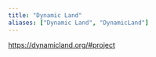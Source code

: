 ```yaml
---
title: "Dynamic Land"
aliases: ["Dynamic Land", "DynamicLand"]
---
```


https://dynamicland.org/#project
